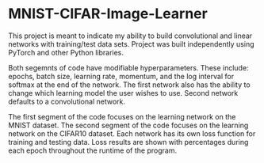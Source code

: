 # MNIST-CIFAR-Image-Learner
This project is meant to indicate my ability to build convolutional and linear networks with training/test data sets. Project was built independently using PyTorch and other Python libraries.

Both segemnts of code have modifiable hyperparameters. These include: epochs, batch size, learning rate, momentum, and the log interval for softmax at the end of the network. The first network also has the ability to change which learning model the user wishes to use. Second network defaults to a convolutional network.

The first segment of the code focuses on the learning network on the MNIST dataset. 
The second segment of the code focuses on the learning network on the CIFAR10 dataset.
Each network has its own loss function for training and testing data.
Loss results are shown with percentages during each epoch throughout the runtime of the program.
